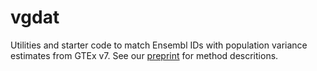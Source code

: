 # vgdat
Utilities and starter code to match Ensembl IDs with population variance estimates from GTEx v7. See our [preprint](https://www.biorxiv.org/content/biorxiv/early/2019/05/09/632794.full.pdf) for method descritions.

